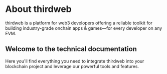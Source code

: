 # About thirdweb
thirdweb is a platform for web3 developers offering a reliable toolkit for building industry-grade onchain apps & games—for every developer on any EVM.

## Welcome to the technical documentation
Here you'll find everything you need to integrate thirdweb into your blockchain project and leverage our powerful tools and features.
